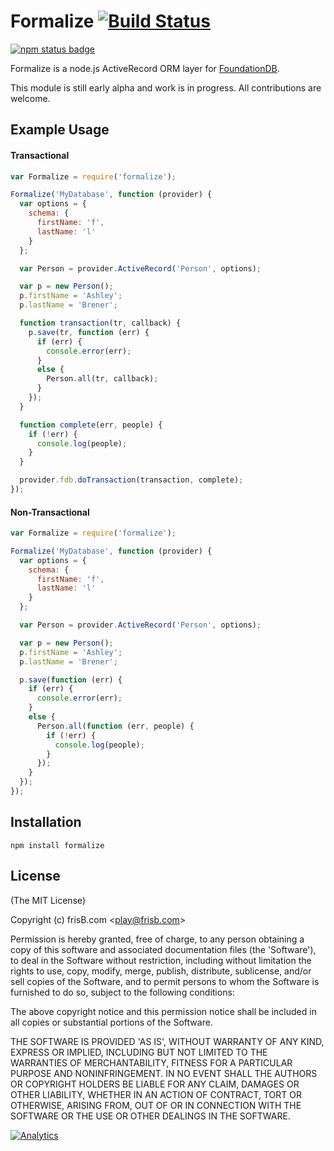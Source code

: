 # Formalize [![Build Status](https://travis-ci.org/frisb/formalize.png)](http://travis-ci.org/frisb/formalize)

[![npm status badge](https://nodei.co/npm/formalize.png?stars=true&downloads=true)](https://nodei.co/npm/formalize/)

Formalize is a node.js ActiveRecord ORM layer for [FoundationDB](http://foundationdb.com).

This module is still early alpha and work is in progress. All contributions are welcome.

## Example Usage

#### Transactional
``` js
var Formalize = require('formalize');

Formalize('MyDatabase', function (provider) {
  var options = {
    schema: {
      firstName: 'f',
      lastName: 'l'
    }
  };

  var Person = provider.ActiveRecord('Person', options);

  var p = new Person();
  p.firstName = 'Ashley';
  p.lastName = 'Brener';

  function transaction(tr, callback) {
    p.save(tr, function (err) {
      if (err) {
        console.error(err);
      }
      else {
        Person.all(tr, callback);
      }
    });
  }

  function complete(err, people) {
    if (!err) {
      console.log(people);
    }
  }

  provider.fdb.doTransaction(transaction, complete);
});
```

#### Non-Transactional
``` js
var Formalize = require('formalize');

Formalize('MyDatabase', function (provider) {
  var options = {
    schema: {
      firstName: 'f',
      lastName: 'l'
    }
  };

  var Person = provider.ActiveRecord('Person', options);

  var p = new Person();
  p.firstName = 'Ashley';
  p.lastName = 'Brener';

  p.save(function (err) {
    if (err) {
      console.error(err);
    }
    else {
      Person.all(function (err, people) {
        if (!err) {
          console.log(people);
        }
      });
    }
  });
});
```

## Installation
```
npm install formalize
```

## License

(The MIT License)

Copyright (c) frisB.com &lt;play@frisb.com&gt;

Permission is hereby granted, free of charge, to any person obtaining
a copy of this software and associated documentation files (the
'Software'), to deal in the Software without restriction, including
without limitation the rights to use, copy, modify, merge, publish,
distribute, sublicense, and/or sell copies of the Software, and to
permit persons to whom the Software is furnished to do so, subject to
the following conditions:

The above copyright notice and this permission notice shall be
included in all copies or substantial portions of the Software.

THE SOFTWARE IS PROVIDED 'AS IS', WITHOUT WARRANTY OF ANY KIND,
EXPRESS OR IMPLIED, INCLUDING BUT NOT LIMITED TO THE WARRANTIES OF
MERCHANTABILITY, FITNESS FOR A PARTICULAR PURPOSE AND NONINFRINGEMENT.
IN NO EVENT SHALL THE AUTHORS OR COPYRIGHT HOLDERS BE LIABLE FOR ANY
CLAIM, DAMAGES OR OTHER LIABILITY, WHETHER IN AN ACTION OF CONTRACT,
TORT OR OTHERWISE, ARISING FROM, OUT OF OR IN CONNECTION WITH THE
SOFTWARE OR THE USE OR OTHER DEALINGS IN THE SOFTWARE.

[![Analytics](https://ga-beacon.appspot.com/UA-40562957-7/formalize/readme)](https://github.com/igrigorik/ga-beacon)
